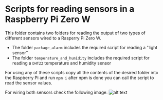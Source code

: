 # Scripts for reading sensors in a Raspberry Pi Zero W

This folder contains two folders for reading the output of two types of different sensors wired to a Rasperry Pi Zero W.

* The folder `package_alarm` includes the required script for reading a "light sensor"
* The folder `temperature_and_humidity` includes the required script for reading a `DHT22` temperature and humidity sensor

For using any of these scripts copy all the contents of the desired folder into the Raspberry Pi and run `npm i` after npm is done you can call the script to read the sensor values.


For wiring both sensors check the following image: 
![alt text][logo]

[logo]: https://raw.githubusercontent.com/LiskHQ/lisk-sdk-examples/lisk-transport/transport/client/rpi_scripts/lisk_rpi_ldr_and_temperature_sensors_wiring.png "Wiring diagram for sensors"